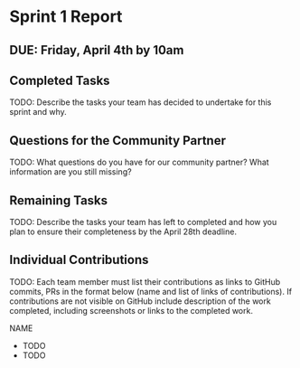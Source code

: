 # Sprint 1 Report
## DUE: Friday, April 4th by 10am

## Completed Tasks

TODO: Describe the tasks your team has decided to undertake for this sprint and why.

## Questions for the Community Partner

TODO: What questions do you have for our community partner? What information are you still missing?

## Remaining Tasks

TODO: Describe the tasks your team has left to completed and how you plan to ensure their completeness by the April 28th deadline.

## Individual Contributions

TODO: Each team member must list their contributions as links to GitHub commits, PRs in the format below (name and list of links of contributions). If contributions are not visible on GitHub include description of the work completed, including screenshots or links to the completed work.

NAME
- TODO
- TODO